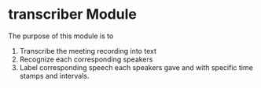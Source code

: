 # transcriber Module
The purpose of this module is to

1. Transcribe the meeting recording into text
2. Recognize each corresponding speakers
3. Label corresponding speech each speakers gave and with specific time stamps and intervals.
